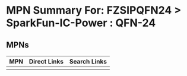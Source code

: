 



# MPN Summary For: FZSIPQFN24 > SparkFun-IC-Power : QFN-24

## MPNs
  

|MPN|Direct Links|Search Links|
| :--- | :--- | :--- |
||||
